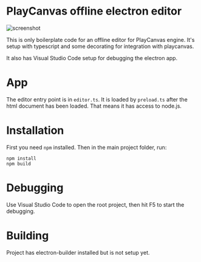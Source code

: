 # PlayCanvas offline electron editor

![screenshot](https://i.imgur.com/8BgGpEx.png)

This is only boilerplate code for an offline editor for PlayCanvas engine.
It's setup with typescript and some decorating for integration with playcanvas.

It also has Visual Studio Code setup for debugging the electron app.

# App

The editor entry point is in `editor.ts`. It is loaded by `preload.ts` after the html document has been loaded. That means it has access to node.js.

# Installation

First you need `npm` installed. Then in the main project folder, run:

```
npm install
npm build
```

# Debugging

Use Visual Studio Code to open the root project, then hit F5 to start the debugging.

# Building

Project has electron-builder installed but is not setup yet.
